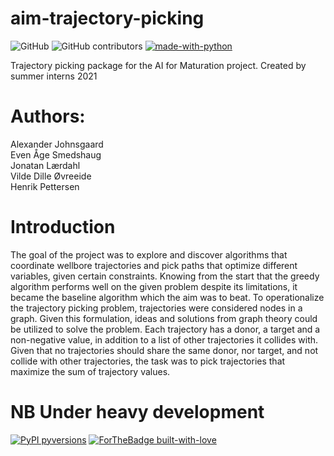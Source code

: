 # aim-trajectory-picking
![GitHub](https://img.shields.io/github/license/Vildeeide/aim-trajectory-picking)
![GitHub contributors](https://img.shields.io/github/contributors/equinor/aim-trajectory-picking)
[![made-with-python](https://img.shields.io/badge/Made%20with-Python-1f425f.svg)](https://www.python.org/)


Trajectory picking package for the AI for Maturation project. Created by summer interns 2021

# Authors: ## 
Alexander Johnsgaard\
Even Åge Smedshaug\
Jonatan Lærdahl\
Vilde Dille Øvreeide\
Henrik Pettersen 

# Introduction
The goal of the project was to explore and discover algorithms that coordinate wellbore trajectories and pick paths that optimize different variables, given certain constraints.
Knowing from the start that the greedy algorithm performs well on the given problem despite its limitations, it became the baseline algorithm which the aim was to beat. To operationalize the trajectory picking problem, trajectories were considered nodes in a graph. Given this formulation, ideas and solutions from graph theory could be utilized to solve the problem. Each trajectory has a donor, a target and a non-negative value, in addition to a list of other trajectories it collides with. Given that no trajectories should share the same donor, nor target, and not collide with other trajectories, the task was to pick trajectories that maximize the sum of trajectory values. 

# NB Under heavy development ##




[![PyPI pyversions](https://img.shields.io/pypi/pyversions/ansicolortags.svg)](https://pypi.python.org/pypi/ansicolortags/)
[![ForTheBadge built-with-love](http://ForTheBadge.com/images/badges/built-with-love.svg)](https://GitHub.com/Naereen/)

